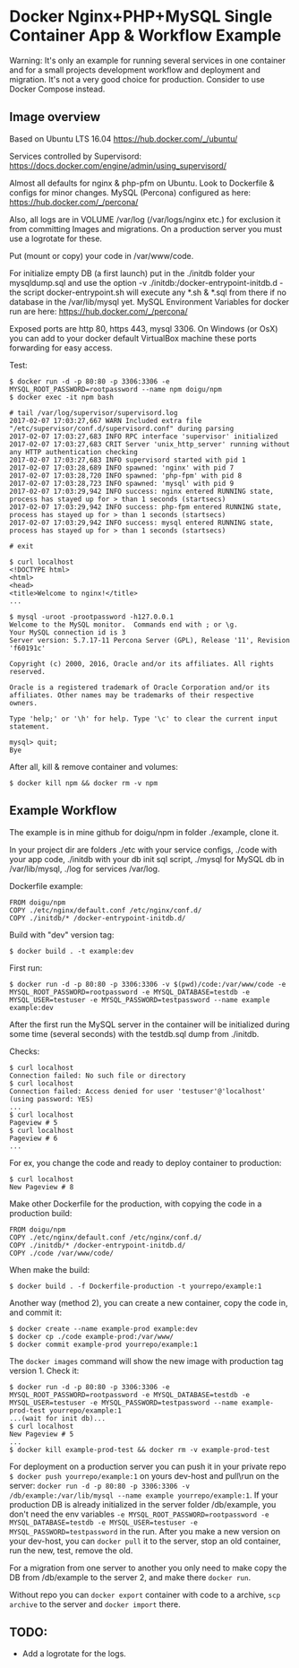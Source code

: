 # Docker Nginx+PHP+MySQL Single Container App & Workflow Example

Warning: It's only an example for running several services in one container and for a small projects development workflow and deployment and migration. It's not а very good choice for production. Consider to use Docker Compose instead.

## Image overview

Based on Ubuntu LTS 16.04 https://hub.docker.com/_/ubuntu/

Services controlled by Supervisord: https://docs.docker.com/engine/admin/using_supervisord/

Almost all defaults for nginx & php-pfm on Ubuntu. Look to Dockerfile & configs for minor changes. MySQL (Percona) configured as here: https://hub.docker.com/_/percona/

Also, all logs are in VOLUME /var/log (/var/logs/nginx etc.) for exclusion it from committing Images and migrations. On a production server you must use a logrotate for these.

Put (mount or copy) your code in /var/www/code.

For initialize empty DB (a first launch) put in the ./initdb folder your mysqldump.sql and use the option -v ./initdb:/docker-entrypoint-initdb.d - the script docker-entrypoint.sh will execute any *.sh & *.sql from there if no database in the /var/lib/mysql yet. MySQL Environment Variables for docker run are here: https://hub.docker.com/_/percona/

Exposed ports are http 80, https 443, mysql 3306. On Windows (or OsX) you can add to your docker default VirtualBox machine these ports forwarding for easy access.

Test:
```
$ docker run -d -p 80:80 -p 3306:3306 -e MYSQL_ROOT_PASSWORD=rootpassword --name npm doigu/npm
$ docker exec -it npm bash

# tail /var/log/supervisor/supervisord.log
2017-02-07 17:03:27,667 WARN Included extra file "/etc/supervisor/conf.d/supervisord.conf" during parsing
2017-02-07 17:03:27,683 INFO RPC interface 'supervisor' initialized
2017-02-07 17:03:27,683 CRIT Server 'unix_http_server' running without any HTTP authentication checking
2017-02-07 17:03:27,683 INFO supervisord started with pid 1
2017-02-07 17:03:28,689 INFO spawned: 'nginx' with pid 7
2017-02-07 17:03:28,720 INFO spawned: 'php-fpm' with pid 8
2017-02-07 17:03:28,723 INFO spawned: 'mysql' with pid 9
2017-02-07 17:03:29,942 INFO success: nginx entered RUNNING state, process has stayed up for > than 1 seconds (startsecs)
2017-02-07 17:03:29,942 INFO success: php-fpm entered RUNNING state, process has stayed up for > than 1 seconds (startsecs)
2017-02-07 17:03:29,942 INFO success: mysql entered RUNNING state, process has stayed up for > than 1 seconds (startsecs)

# exit

$ curl localhost
<!DOCTYPE html>
<html>
<head>
<title>Welcome to nginx!</title>
...

$ mysql -uroot -prootpassword -h127.0.0.1
Welcome to the MySQL monitor.  Commands end with ; or \g.
Your MySQL connection id is 3
Server version: 5.7.17-11 Percona Server (GPL), Release '11', Revision 'f60191c'

Copyright (c) 2000, 2016, Oracle and/or its affiliates. All rights reserved.

Oracle is a registered trademark of Oracle Corporation and/or its
affiliates. Other names may be trademarks of their respective
owners.

Type 'help;' or '\h' for help. Type '\c' to clear the current input statement.

mysql> quit;
Bye
```


After all, kill & remove container and volumes:
```
$ docker kill npm && docker rm -v npm
```

## Example Workflow

The example is in mine github for doigu/npm in folder ./example, clone it.

In your project dir are folders ./etc with your service configs, ./code with your app code, ./initdb with your db init sql script, ./mysql for MySQL db in /var/lib/mysql, ./log for services /var/log.

Dockerfile example:
```
FROM doigu/npm
COPY ./etc/nginx/default.conf /etc/nginx/conf.d/
COPY ./initdb/* /docker-entrypoint-initdb.d/
```


Build with "dev" version tag:
```
$ docker build . -t example:dev
```


First run:
```
$ docker run -d -p 80:80 -p 3306:3306 -v $(pwd)/code:/var/www/code -e MYSQL_ROOT_PASSWORD=rootpassword -e MYSQL_DATABASE=testdb -e MYSQL_USER=testuser -e MYSQL_PASSWORD=testpassword --name example example:dev
```


After the first run the MySQL server in the container will be initialized during some time (several seconds) with the testdb.sql dump from ./initdb.

Checks:
```
$ curl localhost
Connection failed: No such file or directory
$ curl localhost
Connection failed: Access denied for user 'testuser'@'localhost' (using password: YES)
...
$ curl localhost
Pageview # 5
$ curl localhost
Pageview # 6
...
```


For ex, you change the code and ready to deploy container to production:
```
$ curl localhost
New Pageview # 8
```


Make other Dockerfile for the production, with copying the code in a production build:
```
FROM doigu/npm
COPY ./etc/nginx/default.conf /etc/nginx/conf.d/
COPY ./initdb/* /docker-entrypoint-initdb.d/
COPY ./code /var/www/code/
```


When make the build:
```
$ docker build . -f Dockerfile-production -t yourrepo/example:1
```


Another way (method 2), you can create a new container, copy the code in, and commit it:
```
$ docker create --name example-prod example:dev
$ docker cp ./code example-prod:/var/www/
$ docker commit example-prod yourrepo/example:1
```


The `docker images` command will show the new image with production tag version 1. Check it:
```
$ docker run -d -p 80:80 -p 3306:3306 -e MYSQL_ROOT_PASSWORD=rootpassword -e MYSQL_DATABASE=testdb -e MYSQL_USER=testuser -e MYSQL_PASSWORD=testpassword --name example-prod-test yourrepo/example:1
...(wait for init db)...
$ curl localhost
New Pageview # 5
...
$ docker kill example-prod-test && docker rm -v example-prod-test
```


For deployment on a production server you can push it in your private repo `$ docker push yourrepo/example:1` on yours dev-host and pull\run on the server: `docker run -d -p 80:80 -p 3306:3306 -v /db/example:/var/lib/mysql --name example yourrepo/example:1`. If your production DB is already initialized in the server folder /db/example, you don't need the env variables `-e MYSQL_ROOT_PASSWORD=rootpassword -e MYSQL_DATABASE=testdb -e MYSQL_USER=testuser -e MYSQL_PASSWORD=testpassword` in the run. After you make a new version on your dev-host, you can `docker pull` it to the server, stop an old container, run the new, test, remove the old.

For a migration from one server to another you only need to make copy the DB from /db/example to the server 2, and make there `docker run`.

Without repo you can `docker export` container with code to a archive, `scp archive` to the server and `docker import` there.


## TODO:

- Add a logrotate for the logs.

